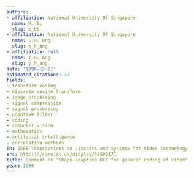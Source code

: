 ```yaml
---
authors:
- affiliation: National University Of Singapore
  name: M. Bi
  slug: m_bi
- affiliation: National University Of Singapore
  name: S.H. Ong
  slug: s_h_ong
- affiliation: null
  name: Y.H. Ang
  slug: y_h_ang
date: '1996-12-01'
estimated_citations: 17
fields:
- transform coding
- discrete cosine transform
- image processing
- signal compression
- signal processing
- adaptive filter
- coding
- computer vision
- mathematics
- artificial intelligence
- correlation methods
in: IEEE Transactions on Circuits and Systems for Video Technology
src: https://core.ac.uk/display/48680171
title: Comment on "Shape-adaptive DCT for generic coding of video"
year: 1996
---
```

